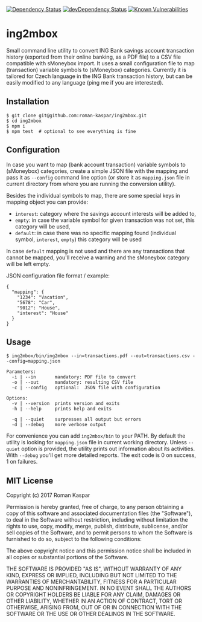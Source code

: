 [![Dependency Status](https://img.shields.io/david/roman-kaspar/ing2mbox.svg)](https://david-dm.org/roman-kaspar/ing2mbox)
[![devDependency Status](https://img.shields.io/david/dev/roman-kaspar/ing2mbox.svg)](https://david-dm.org/roman-kaspar/ing2mbox?type=dev)
[![Known Vulnerabilities](https://snyk.io/test/github/roman-kaspar/ing2mbox/badge.svg)](https://snyk.io/test/github/roman-kaspar/ing2mbox)

# ing2mbox

Small command line utility to convert ING Bank savings account transaction history (exported from their online banking,
as a PDF file) to a CSV file compatible with sMoneybox import. It uses a small configuration file to map (transaction)
variable symbols to (sMoneybox) categories. Currently it is tailored for Czech language in the ING Bank transaction
history, but can be easily modified to any language (ping me if you are interested).

## Installation

```
$ git clone git@github.com:roman-kaspar/ing2mbox.git
$ cd ing2mbox
$ npm i
$ npm test  # optional to see everything is fine
```

## Configuration

In case you want to map (bank account transaction) variable symbols to (sMoneybox) categories, create a simple JSON file
with the mapping and pass it as `--config` command line option (or store it as `mapping.json` file in current directory
from where you are running the conversion utility).

Besides the individual symbols to map, there are some special keys in mapping object you can provide:
* `interest`: category where the savings account interests will be added to,
* `empty`: in case the variable symbol for given transaction was not set, this category will be used,
* `default`: in case there was no specific mapping found (individual symbol, `interest`, `empty`) this category will be used

In case `default` mapping is not used and there are any transactions that cannot be mapped, you'll receive a warning
and the sMoneybox category will be left empty.

JSON configuration file format / example:
```
{
  "mapping": {
    "1234": "Vacation",
    "5678": "Car",
    "9012": "House",
    "interest": "House"
  }
}
```

## Usage

```
$ ing2mbox/bin/ing2mbox --in=transactions.pdf --out=transactions.csv --config=mapping.json

Parameters:
  -i | --in       mandatory: PDF file to convert
  -o | --out      mandatory: resulting CSV file
  -c | --config   optional:  JSON file with configuration

Options:
  -v | --version  prints version and exits
  -h | --help     prints help and exits

  -q | --quiet    surpresses all output but errors
  -d | --debug    more verbose output
```

For convenience you can add `ing2mbox/bin` to your PATH. By default the utility is looking for `mapping.json` file
in current working directory. Unless `--quiet` option is provided, the utility prints out information about its activities.
With `--debug` you'll get more detailed reports. The exit code is 0 on success, 1 on failures.

## MIT License

Copyright (c) 2017 Roman Kaspar

Permission is hereby granted, free of charge, to any person obtaining a copy
of this software and associated documentation files (the "Software"), to deal
in the Software without restriction, including without limitation the rights
to use, copy, modify, merge, publish, distribute, sublicense, and/or sell
copies of the Software, and to permit persons to whom the Software is
furnished to do so, subject to the following conditions:

The above copyright notice and this permission notice shall be included in all
copies or substantial portions of the Software.

THE SOFTWARE IS PROVIDED "AS IS", WITHOUT WARRANTY OF ANY KIND, EXPRESS OR
IMPLIED, INCLUDING BUT NOT LIMITED TO THE WARRANTIES OF MERCHANTABILITY,
FITNESS FOR A PARTICULAR PURPOSE AND NONINFRINGEMENT. IN NO EVENT SHALL THE
AUTHORS OR COPYRIGHT HOLDERS BE LIABLE FOR ANY CLAIM, DAMAGES OR OTHER
LIABILITY, WHETHER IN AN ACTION OF CONTRACT, TORT OR OTHERWISE, ARISING FROM,
OUT OF OR IN CONNECTION WITH THE SOFTWARE OR THE USE OR OTHER DEALINGS IN THE
SOFTWARE.
